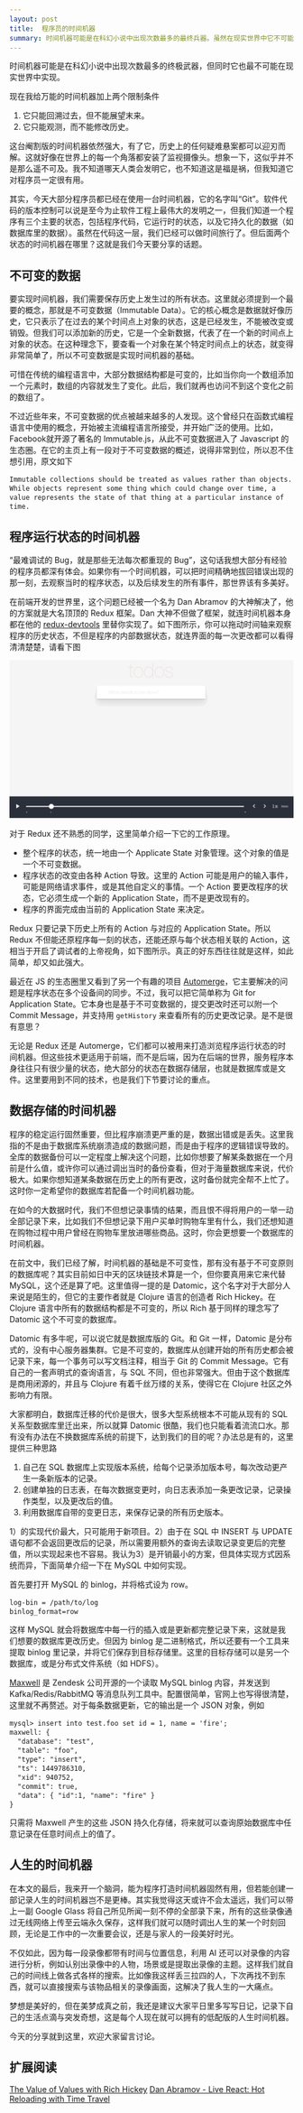 ```yaml
---
layout: post
title:  程序员的时间机器
summary: 时间机器可能是在科幻小说中出现次数最多的最终兵器。虽然在现实世界中它不可能被实现，但在程序的世界里它却可以成为最有用的工具。
---
```

时间机器可能是在科幻小说中出现次数最多的终极武器，但同时它也最不可能在现实世界中实现。

现在我给万能的时间机器加上两个限制条件

1. 它只能回溯过去，但不能展望末来。
2. 它只能观测，而不能修改历史。

这台阉割版的时间机器依然强大，有了它，历史上的任何疑难悬案都可以迎刃而解。这就好像在世界上的每一个角落都安装了监视摄像头。想象一下，这似乎并不是那么遥不可及。我不知道哪天人类会发明它，也不知道这是福是祸，但我知道它对程序员一定很有用。

其实，今天大部分程序员都已经在使用一台时间机器，它的名字叫“Git”。软件代码的版本控制可以说是至今为止软件工程上最伟大的发明之一，但我们知道一个程序有三个主要的状态，包括程序代码，它运行时的状态，以及它持久化的数据（如数据库里的数据）。虽然在代码这一层，我们已经可以做时间旅行了。但后面两个状态的时间机器在哪里？这就是我们今天要分享的话题。

不可变的数据
-----------
要实现时间机器，我们需要保存历史上发生过的所有状态。这里就必须提到一个最要的概念，那就是不可变数据（Immutable Data）。它的核心概念是数据就好像历史，它只表示了在过去的某个时间点上对象的状态，这是已经发生，不能被改变或销毁。但我们可以添加新的历史，它是一个全新数据，代表了在一个新的时间点上对象的状态。在这种理念下，要查看一个对象在某个特定时间点上的状态，就变得非常简单了，所以不可变数据是实现时间机器的基础。

可惜在传统的编程语言中，大部分数据结构都是可变的，比如当你向一个数组添加一个元素时，数组的内容就发生了变化。此后，我们就再也访问不到这个变化之前的数组了。

不过近些年来，不可变数据的优点被越来越多的人发现。这个曾经只在函数式编程语言中使用的概念，开始被主流编程语言所接受，并开始广泛的使用。比如，Facebook就开源了著名的 Immutable.js，从此不可变数据进入了 Javascript 的生态圈。在它的主页上有一段对于不可变数据的概述，说得非常到位，所以忍不住想引用，原文如下

    Immutable collections should be treated as values rather than objects. While objects represent some thing which could change over time, a value represents the state of that thing at a particular instance of time. 
   
程序运行状态的时间机器
-------------------
“最难调试的 Bug，就是那些无法每次都重现的 Bug”，这句话我想大部分有经验的程序员都深有体会。如果你有一个时间机器，可以把时间精确地拔回错误出现的那一刻，去观察当时的程序状态，以及后续发生的所有事件，那世界该有多美好。

在前端开发的世界里，这个问题已经被一个名为 Dan Abramov 的大神解决了，他的方案就是大名顶顶的 Redux 框架。Dan 大神不但做了框架，就连时间机器本身都在他的 [redux-devtools](https://github.com/gaearon/redux-devtools) 里替你实现了。如下图所示，你可以拖动时间轴来观察程序的历史状态，不但是程序的内部数据状态，就连界面的每一次更改都可以看得清清楚楚，请看下图

![Redux Devtools Time Machine](/images/redux-slider-monitor.gif)

对于 Redux 还不熟悉的同学，这里简单介绍一下它的工作原理。

- 整个程序的状态，统一地由一个 Applicate State 对象管理。这个对象的值是一个不可变数据。
- 程序状态的改变由各种 Action 导致。这里的 Action 可能是用户的输入事件，可能是网络请求事件，或是其他自定义的事情。一个 Action 要更改程序的状态，它必须生成一个新的 Application State，而不是更改现有的。
- 程序的界面完成由当前的 Application State 来决定。

Redux 只要记录下历史上所有的 Action 与对应的 Application State。所以 Redux 不但能还原程序每一刻的状态，还能还原与每个状态相关联的 Action，这相当于开启了调试者的上帝视角，如下图所示。真正的好东西往往就是这样，如此简单，却又如此强大。

最近在 JS 的生态圈里又看到了另一个有趣的项目 [Automerge](https://github.com/automerge/automerge)，它主要解决的问题是程序状态在多个设备间的同步。不过，我可以把它简单称为 Git for Application State。它本身也是基于不可变数据的，提交更改时还可以附一个 Commit Message，并支持用 `getHistory` 来查看所有的历史更改记录。是不是很有意思？

无论是 Redux 还是 Automerge，它们都可以被用来打造浏览程序运行状态的时间机器。但这些技术更适用于前端，而不是后端，因为在后端的世界，服务程序本身往往只有很少量的状态，绝大部分的状态在数据存储层，也就是数据库或是文件。这里要用到不同的技术，也是我们下节要讨论的重点。

数据存储的时间机器
----------------
程序的稳定运行固然重要，但比程序崩溃更严重的是，数据出错或是丢失。这里我指的不是由于数据库系统崩溃造成的数据问题，而是由于程序的逻辑错误导致的。全库的数据备份可以一定程度上解决这个问题，比如你想要了解某条数据在一个月前是什么值，或许你可以通过调出当时的备份查看，但对于海量数据库来说，代价极大。如果你想知道某条数据在历史上的所有更改，这时备份就完全帮不上忙了。这时你一定希望你的数据库若配备一个时间机器功能。

在如今的大数据时代，我们不但想记录事情的结果，而且恨不得将用户的一举一动全部记录下来，比如我们不但想记录下用户买单时购物车里有什么，我们还想知道在购物过程中用户曾经在购物车里放进哪些商品。这时，你会更想要一个数据库的时间机器。

在前文中，我们已经了解，时间机器的基础是不可变性，那有没有基于不可变原则的数据库呢？其实目前如日中天的区块链技术算是一个，但你要真用来它来代替 MySQL，这个还是算了吧。这里值得一提的是 Datomic，这个名字对于大部分人来说是陌生的，但它的主要作者就是 Clojure 语言的创造者 Rich Hickey。在 Clojure 语言中所有的数据结构都是不可变的，所以 Rich 基于同样的理念写了 Datomic 这个不可变的数据库。

Datomic 有多牛呢，可以说它就是数据库版的 Git。和 Git 一样，Datomic 是分布式的，没有中心服务器集群。它是不可变的，数据库从创建开始的所有历史都会被记录下来，每一个事务可以写文档注释，相当于 Git 的 Commit Message。它有自己的一套声明式的查询语言，与 SQL 不同，但也非常强大。但由于这个数据库是商用闭源的，并且与 Clojure 有着千丝万缕的关系，使得它在 Clojure 社区之外影响力有限。

大家都明白，数据库迁移的代价是很大，很多大型系统根本不可能从现有的 SQL 关系型数据库里迁出来，所以就算 Datomic 很酷，我们也只能看着流流口水。那有没有办法在不换数据库系统的前提下，达到我们的目的呢？办法总是有的，这里提供三种思路

1. 自己在 SQL 数据库上实现版本系统，给每个记录添加版本号，每次改动更产生一条新版本的记录。
2. 创建单独的日志表，在每次数据变更时，向日志表添加一条更改记录，记录操作类型，以及更改后的值。
3. 利用数据库自带的变更日志，来保存记录的所有历史版本。

1）的实现代价最大，只可能用于新项目。2）由于在 SQL 中 INSERT 与 UPDATE 语句都不会返回更改后的记录，所以需要用额外的查询去读取记录变更后的完整值，所以实现起来也不容易。我认为3）是开销最小的方案，但具体实现方式因系统而异，下面简单介绍一下在 MySQL 中如何实现。

首先要打开 MySQL 的 binlog，并将格式设为 row。

```
log-bin = /path/to/log
binlog_format=row
```

这样 MySQL 就会将数据库中每一行的插入或是更新都完整记录下来，这就是我们想要的数据库更改历史。但因为 binlog 是二进制格式，所以还要有一个工具来提取 binlog 里记录，并将它们保存到目标存储里。这里的目标存储可以是另一个数据库，或是分布式文件系统（如 HDFS）。

[Maxwell](http://maxwells-daemon.io/) 是 Zendesk 公司开源的一个读取 MySQL binlog 内容，并发送到 Kafka/Redis/RabbitMQ 等消息队列工具中。配置很简单，官网上也写得很清楚，这里就不再赘述。对于每条数据更新，它的输出是一个 JSON 对象，例如

```
mysql> insert into test.foo set id = 1, name = 'fire';
maxwell: {
  "database": "test",
  "table": "foo",
  "type": "insert",
  "ts": 1449786310,
  "xid": 940752,
  "commit": true,
  "data": { "id":1, "name": "fire" }
}
```

只需将 Maxwell 产生的这些 JSON 持久化存储，将来就可以查询原始数据库中任意记录在任意时间点上的值了。

人生的时间机器
----
在本文的最后，我来开一个脑洞，能为程序打造时间机器固然有用，但若能创建一部记录人生的时间机器岂不是更棒。其实我觉得这天或许不会太遥远，我们可以带上一副 Google Glass 将自己所见所闻一刻不停的全部录下来，所有的这些录像通过无线网络上传至云端永久保存，这样我们就可以随时调出人生的某一个时刻回顾，无论是工作中的一次重要会议，还是与家人的一段美好时光。

不仅如此，因为每一段录像都带有时间与位置信息，利用 AI 还可以对录像的内容进行分析，例如认别出录像中的人物，场景或是提取出录像的主题。这样我们就自己的时间线上做各式各样的搜索。比如像我这样丢三拉四的人，下次再找不到东西，就可以直接搜索与该物品相关的录像画面，这解决了我人生的一大痛点。

梦想是美好的，但在美梦成真之前，我还是建议大家平日里多写写日记，记录下自己的生活点滴与突发奇想，这是每个人现在就可以拥有的低配版的人生时间机器。

今天的分享就到这里，欢迎大家留言讨论。

扩展阅读
-------
[The Value of Values with Rich Hickey](https://www.youtube.com/watch?v=-6BsiVyC1kM)
[Dan Abramov - Live React: Hot Reloading with Time Travel](https://www.youtube.com/watch?v=xsSnOQynTHs)
